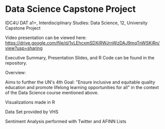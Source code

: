 # Data Science Capstone Project
IDC4U DAT a1+, Interdisciplinary Studies: Data Science, 12, University Capstone Project

Video presentation can be viewed here: https://drive.google.com/file/d/1vLEhcxmSDXiRWJrnWzDAJ9mqTnWSKiRn/view?usp=sharing

Executive Summary, Presentation Slides, and R Code can be found in the repository.



Overview:

Aims to further the UN's 4th Goal: "Ensure inclusive and equitable quality education and promote lifelong learning opportunities for all" in the context of the Data Science course mentioned above. 

Visualizations made in R

Data Set provided by VHS

Sentiment Analysis performed with Twitter and AFINN Lists
